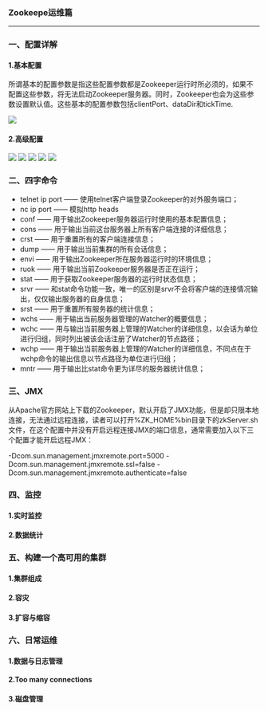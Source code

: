 ### Zookeepe运维篇 ###
***

### 一、配置详解 ###

#### 1.基本配置 ####

所谓基本的配置参数是指这些配置参数都是Zookeeper运行时所必须的，如果不配置这些参数，将无法启动Zookeeper服务器。同时，Zookeeper也会为这些参数设置默认值。这些基本的配置参数包括clientPort、dataDir和tickTime.

![](https://i.imgur.com/TCj3enx.png)


#### 2.高级配置 ####

![](https://i.imgur.com/frQL7Fk.png)
![](https://i.imgur.com/HwPt7lR.jpg)
![](https://i.imgur.com/u5ra33Z.jpg)
![](https://i.imgur.com/pjxCtJs.jpg)
![](https://i.imgur.com/d8p6LAS.png)


### 二、四字命令 ###



- telnet ip port —— 使用telnet客户端登录Zookeeper的对外服务端口；
- nc ip port —— 模拟http heads
- conf —— 用于输出Zookeeper服务器运行时使用的基本配置信息；
- cons —— 用于输出当前这台服务器上所有客户端连接的详细信息；
- crst —— 用于重置所有的客户端连接信息；
- dump —— 用于输出当前集群的所有会话信息；
- envi —— 用于输出Zookeeper所在服务器运行时的环境信息；
- ruok —— 用于输出当前Zookeeper服务器是否正在运行；
- stat —— 用于获取Zookeeper服务器的运行时状态信息；
- srvr —— 和stat命令功能一致，唯一的区别是srvr不会将客户端的连接情况输出，仅仅输出服务器的自身信息；
- srst —— 用于重置所有服务器的统计信息；
- wchs —— 用于输出当前服务器管理的Watcher的概要信息；
- wchc —— 用与输出当前服务器上管理的Watcher的详细信息，以会话为单位进行归组，同时列出被该会话注册了Watcher的节点路径；
- wchp —— 用于输出当前服务器上管理的Watcher的详细信息，不同点在于wchp命令的输出信息以节点路径为单位进行归组；
- mntr —— 用于输出比stat命令更为详尽的服务器统计信息；


### 三、JMX ###


从Apache官方网站上下载的Zookeeper，默认开启了JMX功能，但是却只限本地连接，无法通过远程连接，读者可以打开%ZK_HOME%bin目录下的zkServer.sh 文件，在这个配置中并没有开启远程连接JMX的端口信息，通常需要加入以下三个配置才能开启远程JMX：

-Dcom.sun.management.jmxremote.port=5000
-Dcom.sun.management.jmxremote.ssl=false
-Dcom.sun.management.jmxremote.authenticate=false



### 四、监控 ###


#### 1.实时监控 ####


#### 2.数据统计 ####




### 五、构建一个高可用的集群 ###

#### 1.集群组成 ####


#### 2.容灾 ####



#### 3.扩容与缩容 ####





### 六、日常运维 ###

#### 1.数据与日志管理 ####



#### 2.Too many connections ####



#### 3.磁盘管理 ####




















